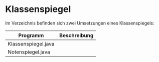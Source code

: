 # Klassenspiegel

Im Verzeichnis befinden sich zwei Umsetzungen eines Klassenspiegels:

| Programm            | Beschreibung |
|---------------------|--------------|
| Klassenspiegel.java |              |
| Notenspiegel.java   |              |
